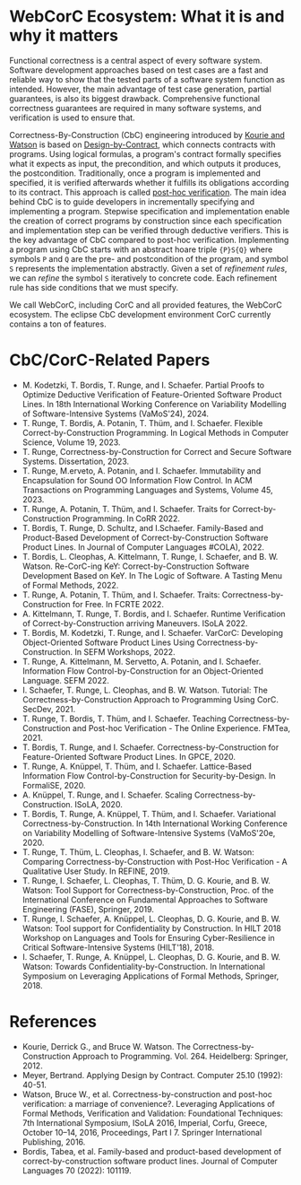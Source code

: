 # WebCorC Ecosystem: What it is and why it matters
Functional correctness is a central aspect of every software system. Software development approaches based on test cases are a fast and reliable way to show that the tested parts of a software system function as intended. However, the main advantage of test case generation, partial guarantees, is also its biggest drawback. Comprehensive functional correctness guarantees are required in many software systems, and verification is used to ensure that.

Correctness-By-Construction (CbC) engineering introduced by [Kourie and Watson](#references) is based on [Design-by-Contract](#references), which connects contracts with programs. Using logical formulas, a program's contract formally specifies what it expects as input, the precondition, and which outputs it produces, the postcondition. Traditionally, once a program is implemented and specified, it is verified afterwards whether it fulfills its obligations according to its contract. This approach is called [post-hoc verification](#references). The main idea behind CbC is to guide developers in incrementally specifying and implementing a program. Stepwise specification and implementation enable the creation of correct programs by construction since each specification and implementation step can be verified through deductive verifiers. This is the key advantage of CbC compared to post-hoc verification. Implementing a program using CbC starts with an abstract hoare triple `{P}S{Q}` where symbols `P` and `Q` are the pre- and postcondition of the program, and symbol `S` represents the implementation abstractly. Given a set of *refinement rules*, we can *refine* the symbol `S` iteratively to concrete code. Each refinement rule has side conditions that we must specify.

We call WebCorC, including CorC and all provided features, the WebCorC ecosystem. The eclipse CbC development environment CorC currently contains a ton of features. 

# CbC/CorC-Related Papers
- M. Kodetzki, T. Bordis, T. Runge, and I. Schaefer. Partial Proofs to Optimize Deductive Verification of Feature-Oriented Software Product Lines. In 18th International Working Conference on Variability Modelling of Software-Intensive Systems (VaMoS'24), 2024.
- T. Runge, T. Bordis, A. Potanin, T. Thüm, and I. Schaefer. Flexible Correct-by-Construction Programming. In Logical Methods in Computer Science, Volume 19, 2023.
- T. Runge, Correctness-by-Construction for Correct and Secure Software Systems. Dissertation, 2023.
- T. Runge, M.erveto, A. Potanin, and I. Schaefer. Immutability and Encapsulation for Sound OO Information Flow Control. In ACM Transactions on Programming Languages and Systems, Volume 45, 2023.
- T. Runge, A. Potanin, T. Thüm, and I. Schaefer. Traits for Correct-by-Construction Programming. In CoRR 2022.
- T. Bordis, T. Runge, D. Schultz, and I.Schaefer. Family-Based and Product-Based Development of Correct-by-Construction Software Product Lines. In Journal of Computer Languages #COLA), 2022.
- T. Bordis, L. Cleophas, A. Kittelmann, T. Runge, I. Schaefer, and B. W. Watson. Re-CorC-ing KeY: Correct-by-Construction Software Development Based on KeY. In The Logic of Software. A Tasting Menu of Formal Methods, 2022.
- T. Runge, A. Potanin, T. Thüm, and I. Schaefer. Traits: Correctness-by-Construction for Free. In FCRTE 2022.
- A. Kittelmann, T. Runge, T. Bordis, and I. Schaefer. Runtime Verification of Correct-by-Construction arriving Maneuvers. ISoLA 2022.
- T. Bordis, M. Kodetzki, T. Runge, and I. Schaefer. VarCorC: Developing Object-Oriented Software Product Lines Using Correctness-by-Construction. In SEFM Workshops, 2022.
- T. Runge, A. Kittelmann, M. Servetto, A. Potanin, and I. Schaefer. Information Flow Control-by-Construction for an Object-Oriented Language. SEFM 2022.
- I. Schaefer, T. Runge, L. Cleophas, and B. W. Watson. Tutorial: The Correctness-by-Construction Approach to Programming Using CorC. SecDev, 2021.
- T. Runge, T. Bordis, T. Thüm, and I. Schaefer. Teaching Correctness-by-Construction and Post-hoc Verification - The Online Experience. FMTea, 2021.
- T. Bordis, T. Runge, and I. Schaefer. Correctness-by-Construction for Feature-Oriented Software Product Lines. In GPCE, 2020.
- T. Runge, A. Knüppel, T. Thüm, and I. Schaefer. Lattice-Based Information Flow Control-by-Construction for Security-by-Design. In FormaliSE, 2020.
- A. Knüppel, T. Runge, and I. Schaefer. Scaling Correctness-by-Construction. ISoLA, 2020.
- T. Bordis, T. Runge, A. Knüppel, T. Thüm, and I. Schaefer. Variational Correctness-by-Construction. In 14th International Working Conference on Variability Modelling of Software-Intensive Systems (VaMoS'20e, 2020.
- T. Runge, T. Thüm, L. Cleophas, I. Schaefer, and B. W. Watson: Comparing Correctness-by-Construction with Post-Hoc Verification - A Qualitative User Study. In REFINE, 2019.
- T. Runge, I. Schaefer, L. Cleophas, T. Thüm, D. G. Kourie, and B. W. Watson: Tool Support for Correctness-by-Construction, Proc. of the International Conference on Fundamental Approaches to Software Engineering (FASE), Springer, 2019.
- T. Runge, I. Schaefer, A. Knüppel, L. Cleophas, D. G. Kourie, and B. W. Watson: Tool support for Confidentiality by Construction. In HILT 2018 Workshop on Languages and Tools for Ensuring Cyber-Resilience in Critical Software-Intensive Systems (HILT'18), 2018.
- I. Schaefer, T. Runge, A. Knüppel, L. Cleophas, D. G. Kourie, and B. W. Watson: Towards Confidentiality-by-Construction. In International Symposium on Leveraging Applications of Formal Methods, Springer, 2018.

# References
- Kourie, Derrick G., and Bruce W. Watson. The Correctness-by-Construction Approach to Programming. Vol. 264. Heidelberg: Springer, 2012.
- Meyer, Bertrand. Applying Design by Contract. Computer 25.10 (1992): 40-51.
- Watson, Bruce W., et al. Correctness-by-construction and post-hoc verification: a marriage of convenience?. Leveraging Applications of Formal Methods, Verification and Validation: Foundational Techniques: 7th International Symposium, ISoLA 2016, Imperial, Corfu, Greece, October 10–14, 2016, Proceedings, Part I 7. Springer International Publishing, 2016.
- Bordis, Tabea, et al. Family-based and product-based development of correct-by-construction software product lines. Journal of Computer Languages 70 (2022): 101119.
